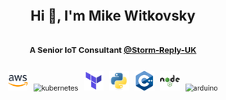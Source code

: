 <h1 align="center">Hi 👋, I'm Mike Witkovsky</h1>
<h3 align="center"></br>A Senior IoT Consultant <a href="https://github.com/Storm-Reply-UK">@Storm-Reply-UK</a></h3>
</p>
<br>
<div style="text-align: center;">
  <img src="https://raw.githubusercontent.com/devicons/devicon/master/icons/amazonwebservices/amazonwebservices-original-wordmark.svg" alt="aws" width="40" height="40"/> &nbsp;
  <img src="https://www.vectorlogo.zone/logos/kubernetes/kubernetes-icon.svg" alt="kubernetes" width="40" height="40"/> &nbsp;
  <img src="https://raw.githubusercontent.com/devicons/devicon/master/icons/terraform/terraform-original.svg" alt="terraform" width="40" height="40"/>  &nbsp;
  <img src="https://raw.githubusercontent.com/devicons/devicon/master/icons/python/python-original.svg" alt="python" width="40" height="40"/> &nbsp;
  <img src="https://raw.githubusercontent.com/devicons/devicon/master/icons/cplusplus/cplusplus-original.svg" alt="cplusplus" width="40" height="40"/> &nbsp;
  <img src="https://raw.githubusercontent.com/devicons/devicon/master/icons/nodejs/nodejs-original-wordmark.svg" alt="cplusplus" width="40" height="40"/>  &nbsp;
  <img src="https://cdn.worldvectorlogo.com/logos/arduino-1.svg" alt="arduino" width="40" height="40"/>
</div>



 
 



